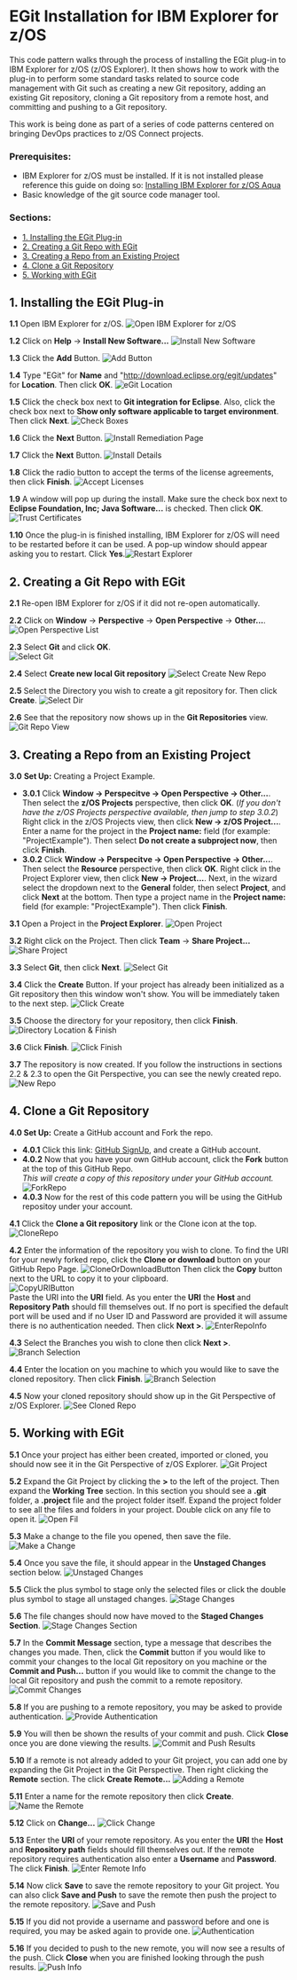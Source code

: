 # EGit Installation for IBM Explorer for z/OS <!-- omit in toc -->

This code pattern walks through the process of installing the EGit plug-in to IBM Explorer for z/OS (z/OS Explorer). It then shows how to work with the plug-in to perform some standard tasks related to source code management with Git such as creating a new Git repository, adding an existing Git repository, cloning a Git repository from a remote host, and committing and pushing to a Git repository.

This work is being done as part of a series of code patterns centered on bringing DevOps practices to z/OS Connect projects.

### Prerequisites:

- IBM Explorer for z/OS must be installed. If it is not installed please reference this guide on doing so: [Installing IBM Explorer for z/OS Aqua](https://www.ibm.com/support/knowledgecenter/en/SSBDYH_3.2/com.ibm.zexpl.install.client.doc/topics/install20.html)
- Basic knowledge of the git source code manager tool.

### Sections: <!-- omit in toc -->

- [1. Installing the EGit Plug-in](#1-installing-the-egit-plug-in)
- [2. Creating a Git Repo with EGit](#2-creating-a-git-repo-with-egit)
- [3. Creating a Repo from an Existing Project](#3-creating-a-repo-from-an-existing-project)
- [4. Clone a Git Repository](#4-clone-a-git-repository)
- [5. Working with EGit](#5-working-with-egit)

## 1. Installing the EGit Plug-in

**1.1** Open IBM Explorer for z/OS. ![Open IBM Explorer for z/OS](docs/source/images/Windows-Egit-Installation-Screenshots/1.1-OpenZOSExplorer.png)

**1.2** Click on **Help** -> **Install New Software...** ![Install New Software](docs/source/images/Windows-Egit-Installation-Screenshots/1.2-InstallNewSoftware.png)

**1.3** Click the **Add** Button. ![Add Button](docs/source/images/Windows-Egit-Installation-Screenshots/1.3-AddButton.png)

**1.4** Type "EGit" for **Name** and "http://download.eclipse.org/egit/updates" for **Location**. Then click **OK**. ![eGit Location](docs/source/images/Windows-Egit-Installation-Screenshots/1.4-EgitLink.png)

**1.5** Click the check box next to **Git integration for Eclipse**. Also, click the check box next to **Show only software applicable to target environment**. Then click **Next**. ![Check Boxes](docs/source/images/Windows-Egit-Installation-Screenshots/1.5-CheckBoxs.png)

**1.6** Click the **Next** Button. ![Install Remediation Page](docs/source/images/Windows-Egit-Installation-Screenshots/1.6-InstallRemediationPage.png)

**1.7** Click the **Next** Button. ![Install Details](docs/source/images/Windows-Egit-Installation-Screenshots/1.7-InstallDetails.png)

**1.8** Click the radio button to accept the terms of the license agreements, then click **Finish**. ![Accept Licenses](docs/source/images/Windows-Egit-Installation-Screenshots/1.8-AcceptLicenses.png)

**1.9** A window will pop up during the install. Make sure the check box next to **Eclipse Foundation\, Inc; Java Software...** is checked. Then click **OK**.<br/> ![Trust Certificates](docs/source/images/Windows-Egit-Installation-Screenshots/1.9-TrustCertificates.png)

**1.10** Once the plug-in is finished installing, IBM Explorer for z/OS will need to be restarted before it can be used. A pop-up window should appear asking you to restart. Click **Yes**.![Restart Explorer](docs/source/images/Windows-Egit-Installation-Screenshots/1.10-Restart.png)

## 2. Creating a Git Repo with EGit

**2.1** Re-open IBM Explorer for z/OS if it did not re-open automatically.

**2.2** Click on **Window** -> **Perspective** -> **Open Perspective** -> **Other...**. ![Open Perspective List](docs/source/images/Windows-Egit-Installation-Screenshots/2.2-OpenPerspectiveList.png)

**2.3** Select **Git** and click **OK**. <br/> ![Select Git](docs/source/images/Windows-Egit-Installation-Screenshots/2.3-SelectGit.png)

**2.4** Select **Create new local Git repository** ![Select Create New Repo](docs/source/images/Windows-Egit-Installation-Screenshots/2.4-CreateNewRepo.png)

**2.5** Select the Directory you wish to create a git repository for. Then click **Create**. ![Select Dir](docs/source/images/Windows-Egit-Installation-Screenshots/2.5-SelectDir.png)

**2.6** See that the repository now shows up in the **Git Repositories** view. ![Git Repo View ](docs/source/images/Windows-Egit-Installation-Screenshots/2.6-SeeRepo.png)

## 3. Creating a Repo from an Existing Project

**3.0** **Set Up:** Creating a Project Example.
- **3.0.1** Click **Window -> Perspecitve -> Open Perspective -> Other...**. Then select the **z/OS Projects** perspective, then click **OK**. (*If you don't have the z/OS Projects perspective available, then jump to step 3.0.2*) Right click in the z/OS Projects view, then click **New -> z/OS Project...**. Enter a name for the project in the **Project name:** field (for example: "ProjectExample"). Then select **Do not create a subproject now**, then click **Finish**.
- **3.0.2** Click **Window -> Perspecitve -> Open Perspective -> Other...**. Then select the **Resource** perspective, then click **OK**. Right click in the Project Explorer view, then click **New -> Project...**. Next, in the wizard select the dropdown next to the **General** folder, then select **Project**, and click **Next** at the bottom. Then type a project name in the **Project name:** field (for example: "ProjectExample"). Then click **Finish**. 

**3.1** Open a Project in the **Project Explorer**. ![Open Project](docs/source/images/Windows-Egit-Installation-Screenshots/3.1-OpenProject.png)

**3.2** Right click on the Project. Then click **Team** -> **Share Project...** ![Share Project](docs/source/images/Windows-Egit-Installation-Screenshots/3.2-ShareProject.png)

**3.3** Select **Git**, then click **Next**. ![Select Git](docs/source/images/Windows-Egit-Installation-Screenshots/3.3-SelectGit.png)

**3.4** Click the **Create** Button. If your project has already been initialized as a Git repository then this window won't show. You will be immediately taken to the next step. ![Click Create](docs/source/images/Windows-Egit-Installation-Screenshots/3.4-ClickCreate.png)

**3.5** Choose the directory for your repository, then click **Finish**. ![Directory Location & Finish](docs/source/images/Windows-Egit-Installation-Screenshots/3.5-DirLocation&Finish.png)

**3.6** Click **Finish**. ![Click Finish](docs/source/images/Windows-Egit-Installation-Screenshots/3.6-Finish.png)

**3.7** The repository is now created. If you follow the instructions in sections 2.2 & 2.3 to open the Git Perspective, you can see the newly created repo. ![New Repo](docs/source/images/Windows-Egit-Installation-Screenshots/3.7-GitPerspective.png)

## 4. Clone a Git Repository

**4.0 Set Up:** Create a GitHub account and Fork the repo.
- **4.0.1** Click this link: [GitHub SignUp](https://github.com/join?source=header), and create a GitHub account. 
- **4.0.2** Now that you have your own GitHub account, click the **Fork** button at the top of this GitHub Repo. <br/> *This will create a copy of this repository under your GitHub account.* ![ForkRepo](docs\source\images\Windows-Egit-Installation-Screenshots\4.0.2-ForkRepo.png)
- **4.0.3** Now for the rest of this code pattern you will be using the GitHub repositoy under your account. 

**4.1** Click the **Clone a Git repository** link or the Clone icon at the top. ![CloneRepo](docs/source/images/Windows-Egit-Installation-Screenshots/4.1-CloneGitRepo.png)

**4.2** Enter the information of the repository you wish to clone. To find the URI for your newly forked repo, click the **Clone or download** button on your GitHub Repo Page. ![CloneOrDownloadButton](docs/source/images/Windows-Egit-Installation-Screenshots/4.2.1-CloneOrDownloadButton.png) Then click the **Copy** button next to the URL to copy it to your clipboard. <br/> ![CopyURIButton](docs/source/images/Windows-Egit-Installation-Screenshots/4.2.2-CopyURIButton.png) <br/> 
Paste the URI into the **URI** field. As you enter the **URI** the **Host** and **Repository Path** should fill themselves out. If no port is specified the default port will be used and if no User ID and Password are provided it will assume there is no authentication needed. Then click **Next >**. ![EnterRepoInfo](docs/source/images/Windows-Egit-Installation-Screenshots/4.2-EnterRepoInfo.png)

**4.3** Select the Branches you wish to clone then click **Next >**. ![Branch Selection](docs/source/images/Windows-Egit-Installation-Screenshots/4.3-BranchSelection.png)

**4.4** Enter the location on you machine to which you would like to save the cloned repository. Then click **Finish**. ![Branch Selection](docs/source/images/Windows-Egit-Installation-Screenshots/4.4-LocalDestination.png)

**4.5** Now your cloned repository should show up in the Git Perspective of z/OS Explorer. ![See Cloned Repo](docs/source/images/Windows-Egit-Installation-Screenshots/4.5-SeeClonedRepo.png)

## 5. Working with EGit

**5.1** Once your project has either been created, imported or cloned, you should now see it in the Git Perspective of z/OS Explorer. ![Git Project](docs/source/images/Windows-Egit-Installation-Screenshots/5.1-GitProject.png)

**5.2** Expand the Git Project by clicking the **>** to the left of the project. Then expand the **Working Tree** section. In this section you should see a **.git** folder, a **.project** file and the project folder itself. Expand the project folder to see all the files and folders in your project. Double click on any file to open it. ![Open Fil](docs/source/images/Windows-Egit-Installation-Screenshots/5.2-OpenFile.png)

**5.3** Make a change to the file you opened, then save the file. ![Make a Change](docs/source/images/Windows-Egit-Installation-Screenshots/5.3-MakeAChange.png)

**5.4** Once you save the file, it should appear in the **Unstaged Changes** section below. ![Unstaged Changes](docs/source/images/Windows-Egit-Installation-Screenshots/5.4-UnstagedChanges.png)

**5.5** Click the plus symbol to stage only the selected files or click the double plus symbol to stage all unstaged changes. ![Stage Changes](docs/source/images/Windows-Egit-Installation-Screenshots/5.5-StageChanges.png)

**5.6** The file changes should now have moved to the **Staged Changes Section**. ![Stage Changes Section](docs/source/images/Windows-Egit-Installation-Screenshots/5.6-StagedChangesSection.png)

**5.7** In the **Commit Message** section, type a message that describes the changes you made. Then, click the **Commit** button if you would like to commit your changes to the local Git repository on you machine or the **Commit and Push...** button if you would like to commit the change to the local Git repository and push the commit to a remote repository. ![Commit Changes](docs/source/images/Windows-Egit-Installation-Screenshots/5.7-CommitChanges.png)

**5.8** If you are pushing to a remote repository, you may be asked to provide authentication. ![Provide Authentication](docs/source/images/Windows-Egit-Installation-Screenshots/5.8-ProvideAuthentication.png)

**5.9** You will then be shown the results of your commit and push. Click **Close** once you are done viewing the results. ![Commit and Push Results](docs/source/images/Windows-Egit-Installation-Screenshots/5.9-CommitAndPushResults.png)

**5.10** If a remote is not already added to your Git project, you can add one by expanding the Git Project in the Git Perspective. Then right clicking the **Remote** section. The click **Create Remote...** ![Adding a Remote](docs/source/images/Windows-Egit-Installation-Screenshots/5.10-AddingRemote.png)

**5.11** Enter a name for the remote repository then click **Create**. ![Name the Remote](docs/source/images/Windows-Egit-Installation-Screenshots/5.11-NameTheRemote.png)

**5.12** Click on **Change...** ![Click Change](docs/source/images/Windows-Egit-Installation-Screenshots/5.12-ClickChange.png)

**5.13** Enter the **URI** of your remote repository. As you enter the **URI** the **Host** and **Repository path** fields should fill themselves out. If the remote repository requires authentication also enter a **Username** and **Password**. The click **Finish**. ![Enter Remote Info](docs/source/images/Windows-Egit-Installation-Screenshots/5.13-EnterRemoteInfo.png)

**5.14** Now click **Save** to save the remote repository to your Git project. You can also click **Save and Push** to save the remote then push the project to the remote repository. ![Save and Push](docs/source/images/Windows-Egit-Installation-Screenshots/5.14-SaveAndPush.png)

**5.15** If you did not provide a username and password before and one is required, you may be asked again to provide one. ![Authentication](docs/source/images/Windows-Egit-Installation-Screenshots/5.15-Authenticate.png)

**5.16** If you decided to push to the new remote, you will now see a results of the push. Click **Close** when you are finished looking through the push results. ![Push Info](docs/source/images/Windows-Egit-Installation-Screenshots/5.16-PushInfo.png)
